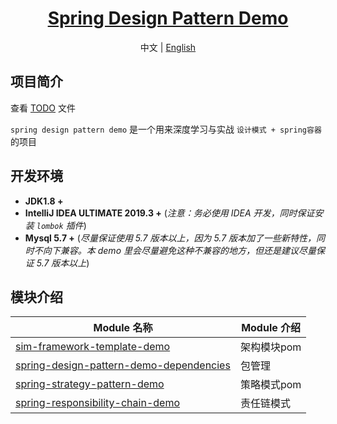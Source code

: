 # 
<h1 align="center"><a href="https://github.com/YuanSim/" target="_blank">Spring Design Pattern Demo</a></h1>


<p align="center">
  <span>中文 | <a href="./README.en.md">English</a></span>
</p>



## 项目简介

查看 [TODO](./TODO.md) 文件

`spring design pattern demo` 是一个用来深度学习与实战 `设计模式 + spring容器` 的项目

## 开发环境

- **JDK1.8 +**
- **IntelliJ IDEA ULTIMATE 2019.3 +** (*注意：务必使用 IDEA 开发，同时保证安装 `lombok` 插件*)
- **Mysql 5.7 +** (*尽量保证使用 5.7 版本以上，因为 5.7 版本加了一些新特性，同时不向下兼容。本 demo 里会尽量避免这种不兼容的地方，但还是建议尽量保证 5.7 版本以上*)

## 模块介绍

| Module 名称                                                  | Module 介绍                                                    |
| ------------------------------------------------------------ | ------------------------------------------------------------ |
| [sim-framework-template-demo](./sim-framework-template-demo) | 架构模块pom                                                       |
| [spring-design-pattern-demo-dependencies](./spring-design-pattern-demo-dependencies)|   包管理                               |
| [spring-strategy-pattern-demo](./spring-strategy-pattern-demo)|   策略模式pom                                                 |                                        |
| [spring-responsibility-chain-demo](./spring-responsibility-chain-demo)|   责任链模式                                           |
